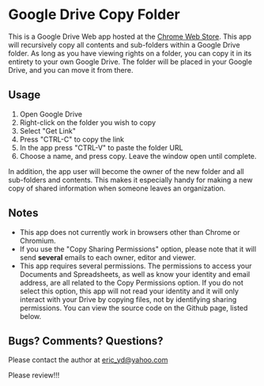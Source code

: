Google Drive Copy Folder
===========

This is a Google Drive Web app hosted at the [Chrome Web Store](https://chrome.google.com/webstore/detail/copy-folder/kfbicpdhiofpicipfggljdhjokjblnhl). 
This app will recursively copy all contents and sub-folders within a Google Drive folder.  As long as you have viewing rights on a folder, you can copy it in its entirety to your own Google Drive.  The folder will be placed in your Google Drive, and you can move it from there.

## Usage 

1. Open Google Drive
2. Right-click on the folder you wish to copy
3. Select "Get Link"
4. Press "CTRL-C" to copy the link
5. In the app press "CTRL-V" to paste the folder URL
6. Choose a name, and press copy.  Leave the window open until complete.

In addition, the app user will become the owner of the new folder and all sub-folders and contents.  This makes it especially handy for making a new copy of shared information when someone leaves an organization.

## Notes 

* This app does not currently work in browsers other than Chrome or Chromium.
* If you use the "Copy Sharing Permissions" option, please note that it will send **several** emails to each owner, editor and viewer.
* This app requires several permissions.  The permissions to access your Documents and Spreadsheets, as well as know your identity and email address, are all related to the Copy Permissions option.  If you do not select this option, this app will not read your identity and it will only interact with your Drive by copying files, not by identifying sharing permissions.  You can view the source code on the Github page, listed below.

## Bugs? Comments? Questions?

Please contact the author at eric_yd@yahoo.com

Please review!!!